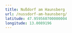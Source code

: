 ```yaml
---
title: Nußdorf am Haunsberg
url: /nussdorf-am-haunsberg/
latitude: 47.959560700000004
longitude: 13.0089196
---
```


